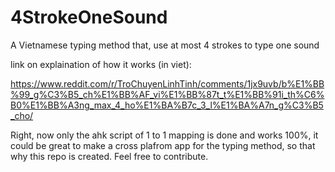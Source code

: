 # 4StrokeOneSound

A Vietnamese typing method that, use at most 4 strokes to type one sound

link on explaination of how it works (in viet):

https://www.reddit.com/r/TroChuyenLinhTinh/comments/1jx9uvb/b%E1%BB%99_g%C3%B5_ch%E1%BB%AF_vi%E1%BB%87t_t%E1%BB%91i_th%C6%B0%E1%BB%A3ng_max_4_ho%E1%BA%B7c_3_l%E1%BA%A7n_g%C3%B5_cho/

Right, now only the ahk script of 1 to 1 mapping is done and works 100%, it could be great to make a cross plafrom app for the typing method, so that why this repo is created. Feel free to contribute.
